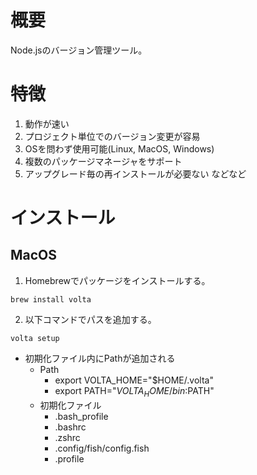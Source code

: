 # 概要
Node.jsのバージョン管理ツール。

# 特徴
1. 動作が速い
2. プロジェクト単位でのバージョン変更が容易
3. OSを問わず使用可能(Linux, MacOS, Windows)
4. 複数のパッケージマネージャをサポート
5. アップグレード毎の再インストールが必要ない
などなど

# インストール
## MacOS
1. Homebrewでパッケージをインストールする。
```terminal
brew install volta
```
2. 以下コマンドでパスを追加する。
```terminal
volta setup
```
  
 - 初期化ファイル内にPathが追加される
   - Path
     - export VOLTA_HOME="$HOME/.volta"
     - export PATH="$VOLTA_HOME/bin:$PATH"
   - 初期化ファイル
     - .bash_profile
     - .bashrc
     - .zshrc
     - .config/fish/config.fish
     - .profile
